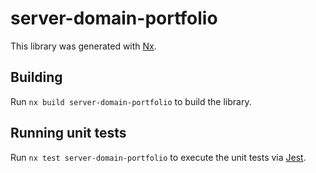 # server-domain-portfolio

This library was generated with [Nx](https://nx.dev).

## Building

Run `nx build server-domain-portfolio` to build the library.

## Running unit tests

Run `nx test server-domain-portfolio` to execute the unit tests via [Jest](https://jestjs.io).
